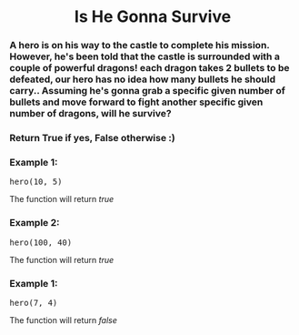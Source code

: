 <div align = "center">

# Is He Gonna Survive

</div>

<h3>A hero is on his way to the castle to complete his mission. However, he's been told that the castle is surrounded with a couple of powerful dragons! each dragon takes 2 bullets to be defeated, our hero has no idea how many bullets he should carry.. Assuming he's gonna grab a specific given number of bullets and move forward to fight another specific given number of dragons, will he survive?
</h3>

<h3>Return True if yes, False otherwise :)</h3>

<h3>Example 1:</h3>
<pre>hero(10, 5)</pre>

<p>The function will return <em>true</em></p>

<h3>Example 2:</h3>
<pre>hero(100, 40)</pre>
<p>The function will return <em>true</em></p>

<h3>Example 1:</h3>
<pre>hero(7, 4)</pre>

<p>The function will return <em>false</em></p>
